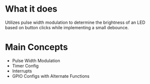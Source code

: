 # What it does
Utilizes pulse width modulation to determine the brightness of an LED based on button clicks while implementing a small debounce. 

# Main Concepts
- Pulse Width Modulation
- Timer Config
- Interrupts
- GPIO Configs with Alternate Functions
